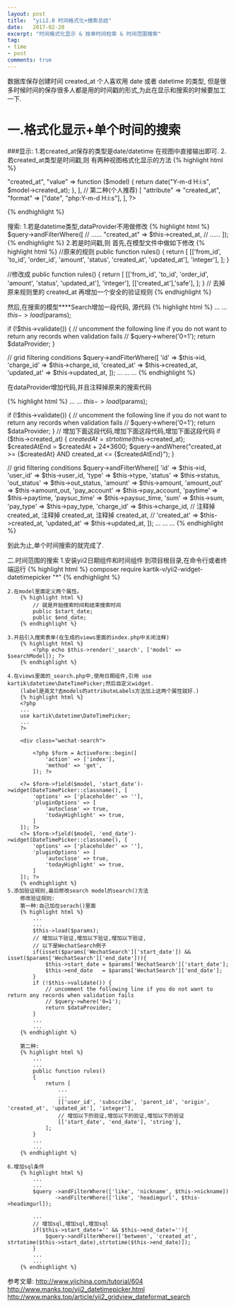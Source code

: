 ```yaml
---
layout: post
title:  "yii2.0 时间格式化+搜索总结"
date:   2017-02-20
excerpt: "时间格式化显示 & 按单时间检索 & 时间范围搜索"
tag:
- time
- post
comments: true
---
```

数据库保存创建时间 created_at 个人喜欢用 date 或者 datetime 的类型,
但是很多时候时间的保存很多人都是用的时间戳的形式,为此在显示和搜索的时候要加工一下.

# 一.格式化显示+单个时间的搜索
###显示:
1.若created_at保存的类型是date/datetime 在视图中直接输出即可.
2.若created_at类型是时间戳,则
有两种视图格式化显示的方法
{% highlight html %}
<?php
// 第一种
[
    "attribute" => "created_at",
    "value" => function ($model) {
        return date("Y-m-d H:i:s", $model->created_at);
    },
],
// 第二种(个人推荐)
[
    "attribute" => "created_at",
    "format" => ["date", "php:Y-m-d H:i:s"],
],
?>
{% endhighlight %}

搜索:
1.若是datetime类型,dataProvider不用做修改
{% highlight html %}
$query->andFilterWhere([
    // ......
    "created_at" => $this->created_at,
    // ......
]);
{% endhighlight %}
2.若是时间戳,则
首先,在模型文件中做如下修改
{% highlight html %}
//原来的规则
public function rules()
{
    return [
        [['from_id', 'to_id', 'order_id', 'amount', 'status', 'created_at', 'updated_at'], 'integer'],
    ];
}

//修改成
public function rules()
{
    return [
        [['from_id', 'to_id', 'order_id', 'amount', 'status', 'updated_at'], 'integer'],
        [['created_at'],'safe'],
    ];
}
// 去掉原来规则里的 created_at 再增加一个安全的验证规则
{% endhighlight %}

然后,在搜索的模型****Search增加一段代码,
源代码
{% highlight html %}
...
...
$this->load($params);

if (!$this->validate()) {
    // uncomment the following line if you do not want to return any records when validation fails
    // $query->where('0=1');
    return $dataProvider;
}

// grid filtering conditions
$query->andFilterWhere([
    'id' => $this->id,
    'charge_id' => $this->charge_id,
    'created_at' => $this->created_at,
    'updated_at' => $this->updated_at,
]);
...
...
...
{% endhighlight %}



在dataProvider增加代码,并且注释掉原来的搜索代码

{% highlight html %}
...
...
$this->load($params);

if (!$this->validate()) {
    // uncomment the following line if you do not want to return any records when validation fails
    // $query->where('0=1');
    return $dataProvider;
}
// 增加下面这段代码,增加下面这段代码,增加下面这段代码
if ($this->created_at) {
    $createdAt = strtotime($this->created_at);
    $createdAtEnd = $createdAt + 24*3600;
    $query->andWhere("created_at >= {$createdAt} AND created_at <= {$createdAtEnd}");
}

// grid filtering conditions
$query->andFilterWhere([
    'id' => $this->id,
    'user_id' => $this->user_id,
    'type' => $this->type,
    'status' => $this->status,
    'out_status' => $this->out_status,
    'amount' => $this->amount,
    'amount_out' => $this->amount_out,
    'pay_account' => $this->pay_account,
    'paytime' => $this->paytime,
    'paysuc_time' => $this->paysuc_time,
    'sum' => $this->sum,
    'pay_type' => $this->pay_type,
    'charge_id' => $this->charge_id,
    // 注释掉 created_at, 注释掉 created_at, 注释掉 created_at,
    // 'created_at' => $this->created_at,
    'updated_at' => $this->updated_at,
]);
...
...
...
{% endhighlight %}

到此为止,单个时间搜索的就完成了.

二.时间范围的搜索
	1.安装yii2日期组件和时间组件
	 到项目根目录,在命令行或者终端运行
		{% highlight html %}
			composer require kartik-v/yii2-widget-datetimepicker "*"
	    {% endhighlight %}

	2.在model里面定义两个属性。
		{% highlight html %}
			// 就是开始搜索时间和结束搜索时间
			public $start_date;
			public $end_date;
	    {% endhighlight %}

	3.开启引入搜索表单(在生成的views里面的index.php中关闭注释)
		{% highlight html %}
			<?php echo $this->render('_search', ['model' => $searchModel]); ?>
	    {% endhighlight %}

	4.在views里面的_search.php中,使用日期组件,引用 use kartik\datetime\DateTimePicker;然后自定义widget.
		(label是英文?去models的attributeLabels方法加上这两个属性就好.)
		{% highlight html %}
		<?php
		...
		use kartik\datetime\DateTimePicker;
		...
		?>

		<div class="wechat-search">

		    <?php $form = ActiveForm::begin([
		        'action' => ['index'],
		        'method' => 'get',
		    ]); ?>

		<?= $form->field($model, 'start_date')->widget(DateTimePicker::classname(), [
		    'options' => ['placeholder' => ''],
		    'pluginOptions' => [
		        'autoclose' => true,
		        'todayHighlight' => true,
		    ]
		]); ?>
		<?= $form->field($model, 'end_date')->widget(DateTimePicker::classname(), [
		    'options' => ['placeholder' => ''],
		    'pluginOptions' => [
		        'autoclose' => true,
		        'todayHighlight' => true,
		    ]
		]); ?>
	    {% endhighlight %}
	5.添加验证规则,最后修改search model的search()方法
		修改验证规则:
		第一种:自己加在serach()里面
		{% highlight html %}
			...
			...
	        $this->load($params);
			// 增加以下验证,增加以下验证,增加以下验证,
			// 以下是WechatSearch例子
	        if(isset($params['WechatSearch']['start_date']) && isset($params['WechatSearch']['end_date'])){
	            $this->start_date = $params['WechatSearch']['start_date'];
	            $this->end_date   = $params['WechatSearch']['end_date'];
	        }
	        if (!$this->validate()) {
	            // uncomment the following line if you do not want to return any records when validation fails
	            // $query->where('0=1');
	            return $dataProvider;
	        }
	        ...
	        ...
	    {% endhighlight %}

	    第二种:
		{% highlight html %}
			...
			...
		    public function rules()
		    {
		        return [
		        	...
		        	...
		            [['user_id', 'subscribe', 'parent_id', 'origin', 'created_at', 'updated_at'], 'integer'],
					// 增加以下的验证,增加以下的验证,增加以下的验证
		            [['start_date', 'end_date'], 'string'],
		        ];
		    }
	        ...
	        ...
	    {% endhighlight %}

	6.增加sql条件
		{% highlight html %}
			...
			...
            $query ->andFilterWhere(['like', 'nickname', $this->nickname])
              	   ->andFilterWhere(['like', 'headimgurl', $this->headimgurl]);

			...
			// 增加sql,增加sql,增加sql
	        if($this->start_date!='' && $this->end_date!=''){
	            $query->andFilterWhere(['between', 'created_at', strtotime($this->start_date),strtotime($this->end_date)]);
	        }
	        ...
	        ...
	    {% endhighlight %}



参考文章:
http://www.yiichina.com/tutorial/604
http://www.manks.top/yii2_datetimepicker.html
http://www.manks.top/article/yii2_gridview_dateformat_search
